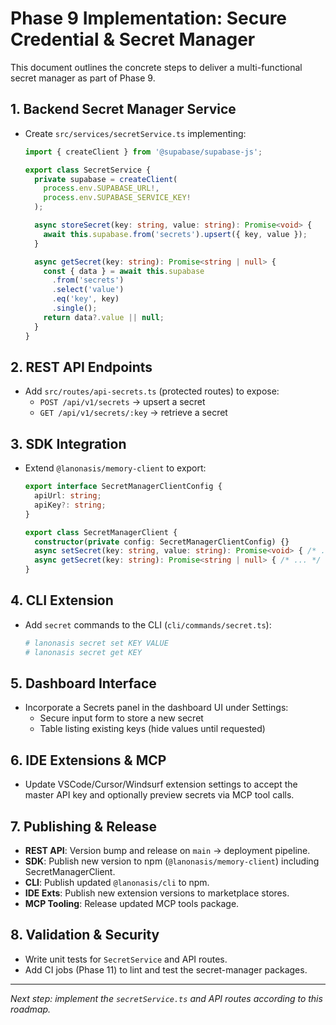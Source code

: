 # Phase 9 Implementation: Secure Credential & Secret Manager

This document outlines the concrete steps to deliver a multi-functional secret manager as part of Phase 9.

## 1. Backend Secret Manager Service
- Create `src/services/secretService.ts` implementing:
  ```ts
  import { createClient } from '@supabase/supabase-js';

  export class SecretService {
    private supabase = createClient(
      process.env.SUPABASE_URL!,
      process.env.SUPABASE_SERVICE_KEY!
    );

    async storeSecret(key: string, value: string): Promise<void> {
      await this.supabase.from('secrets').upsert({ key, value });
    }

    async getSecret(key: string): Promise<string | null> {
      const { data } = await this.supabase
        .from('secrets')
        .select('value')
        .eq('key', key)
        .single();
      return data?.value || null;
    }
  }
  ```

## 2. REST API Endpoints
- Add `src/routes/api-secrets.ts` (protected routes) to expose:
  - `POST /api/v1/secrets` → upsert a secret
  - `GET /api/v1/secrets/:key` → retrieve a secret

## 3. SDK Integration
- Extend `@lanonasis/memory-client` to export:
  ```ts
  export interface SecretManagerClientConfig {
    apiUrl: string;
    apiKey?: string;
  }

  export class SecretManagerClient {
    constructor(private config: SecretManagerClientConfig) {}
    async setSecret(key: string, value: string): Promise<void> { /* ... */ }
    async getSecret(key: string): Promise<string | null> { /* ... */ }
  }
  ```

## 4. CLI Extension
- Add `secret` commands to the CLI (`cli/commands/secret.ts`):
  ```bash
  # lanonasis secret set KEY VALUE
  # lanonasis secret get KEY
  ```

## 5. Dashboard Interface
- Incorporate a Secrets panel in the dashboard UI under Settings:
  - Secure input form to store a new secret
  - Table listing existing keys (hide values until requested)

## 6. IDE Extensions & MCP
- Update VSCode/Cursor/Windsurf extension settings to accept the master API key and optionally preview secrets via MCP tool calls.

## 7. Publishing & Release
- **REST API**: Version bump and release on `main` → deployment pipeline.
- **SDK**: Publish new version to npm (`@lanonasis/memory-client`) including SecretManagerClient.
- **CLI**: Publish updated `@lanonasis/cli` to npm.
- **IDE Exts**: Publish new extension versions to marketplace stores.
- **MCP Tooling**: Release updated MCP tools package.

## 8. Validation & Security
- Write unit tests for `SecretService` and API routes.
- Add CI jobs (Phase 11) to lint and test the secret-manager packages.

---
_Next step: implement the `secretService.ts` and API routes according to this roadmap._

